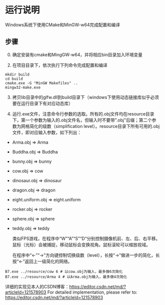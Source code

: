 # 运行说明

Windows系统下使用CMake和MinGW-w64完成配置和编译

## 步骤
0. 确定安装有cmake和MingGW-w64，并将相应bin目录加入环境变量

<!-- 1. 阅读CMakeLists.txt修改头文件目录和库文件目录，将它们指向上传的压缩包内的openGL4.6下的对应路径 -->

2. 在项目目录下，依次执行下列命令完成配置和编译
```
mkdir build
cd build
cmake.exe -G "MinGW Makefiles" ..
mingw32-make.exe
```

3. 拷贝lib目录中的glfw.dll到build目录下（windows下使用动态链接库似乎必须要在运行目录下有对应动态库）

4. 运行.exe文件，注意命令行参数的选取。所有的.obj文件均在resource目录下，第一个参数为输入的.obj文件名，但输入时不要带".obj"后缀；第二个参数为网格简化的级数（simplification level）。resource目录下所有可用的.obj文件，即对应输入参数，如下列出：
- Arma.obj      => Arma
- Buddha.obj    => Buddha
- bunny.obj     => bunny
- cow.obj       => cow
- dinosaur.obj  => dinosaur
- dragon.obj    => dragon
- eight.uniform.obj => eight.uniform
- rocker.obj    => rocker
- sphere.obj    => sphere
- teddy.obj     => teddy
    
    类似FPS游戏，在程序中“W”“A”“S”“D”分别控制摄像机前、左、后、右平移。鼠标（光标）会被捕捉，移动鼠标会变换视角。鼠标滚轮可以缩放视域。

    在程序中“←”“→”方向键控制切换级数（level），长按“→”做进一步的简化，长按“←”返回上一级简化的网络。

```
B7.exe ../resource/cow 6 # 以cow.obj为输入，最多做6次简化
B7.exe ../resource/Arma 4 # 以Arma.obj为输入，最多做4次简化
```

详细的实现见本人的CSDN博客：https://editor.csdn.net/md/?articleId=121578903
For detailed implementation, please refer to: https://editor.csdn.net/md/?articleId=121578903
